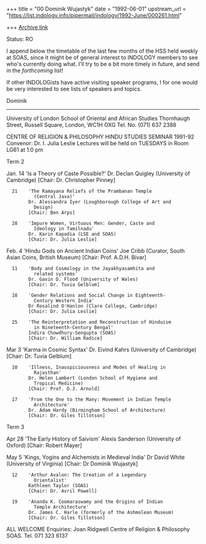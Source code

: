 +++
title = "00 Dominik Wujastyk"
date = "1992-06-01"
upstream_url = "https://list.indology.info/pipermail/indology/1992-June/000261.html"

+++
[Archive link](https://list.indology.info/pipermail/indology/1992-June/000261.html)

Status: RO

I append below the timetable of the last few months of the
HSS held weekly at SOAS, since it might be of general
interest to INDOLOGY members to see who's currently doing
what.  I'll try to be a bit more timely in future, and
send in the *forthcoming* list!

If other INDOLOGists have active visiting speaker programs,
I for one would be very interested to see lists of speakers
and topics.

Dominik

------------------------------------------------------------------------------
University of London
School of Oriental and African Studies
Thornhaugh Street, Russell Square, London, WC1H OXG
Tel. No. (071) 637 2388

CENTRE OF RELIGION & PHILOSOPHY
HINDU STUDIES SEMINAR
1991-92
Convenor: Dr. I. Julia Leslie
Lectures will be held on TUESDAYS in Room LG61 at 1.0 pm


Term 2

Jan.  14    'Is a Theory of Caste Possible?'
            Dr. Declan Quigley (University of Cambridge)
            [Chair: Dr. Christopher Pinney]

      21    'The Ramayana Reliefs of the Prambanan Temple
              (Central Java)'
            Dr. Alessandra Iyer (Loughborough College of Art and
              Design)
            [Chair: Ben Arps]

      28    'Impure Women, Virtuous Men: Gender, Caste and
              Ideology in Tamilnadu'
            Dr. Karin Kapadia (LSE and SOAS)
            [Chair: Dr. Julia Leslie]

Feb.   4    'Hindu Gods on Ancient Indian Coins'
            Joe Cribb (Curator, South Asian Coins, British
              Museum)
            [Chair: Prof. A.D.H. Bivar]

      11    'Body and Cosmology in the Jayakhyasamhita and
              related systems'
            Dr. Gavin D. Flood (University of Wales)
            [Chair: Dr. Tuvia Gelblum]

      18    'Gender Relations and Social Change in Eighteenth-
              Century Western India'
            Dr Rosalind O'Hanlon (Clare College, Cambridge)
            [Chair: Dr. Julia Leslie]

      25    'The Reinterpretation and Reconstruction of Hinduism
              in Nineteenth-Century Bengal'
            Indira Chowdhury-Sengupta (SOAS)
            [Chair: Dr. William Radice]

Mar    3    'Karma in Cosmic Syntax'
            Dr. Eivind Kahrs (University of Cambridge)
            [Chair: Dr. Tuvia Gelblum]

      10    'Illness, Inauspiciousness and Modes of Healing in
              Rajasthan'
            Dr. Helen Lambert (London School of Hygiene and
              Tropical Medicine)
            [Chair: Prof. D.J. Arnold]

      17    'From the One to the Many: Movement in Indian Temple
              Architecture'
            Dr. Adam Hardy (Birmingham School of Architecture)
            [Chair: Dr. Giles Tillotson]


Term 3

Apr   28    'The Early History of Saivism'
            Alexis Sanderson (University of Oxford)
            [Chair: Robert Mayer]

May    5    'Kings, Yogins and Alchemists in Medieval India'
            Dr David White (University of Virginia)
            [Chair: Dr Dominik Wujastyk]

      12    'Arthur Avalon: The Creation of a Legendary
              Orientalist'
            Kathleen Taylor (SOAS)
            [Chair: Dr. Avril Powell]

      19    'Ananda K. Coomaraswamy and the Origins of Indian
              Temple Architecture'
            Dr. James C. Harle (formerly of the Ashmolean Museum)
            [Chair: Dr. Giles Tillotson]


ALL WELCOME
Enquiries:  Joan Ridgwell
            Centre of Religion & Philosophy
            SOAS.  Tel. 071 323 6137





